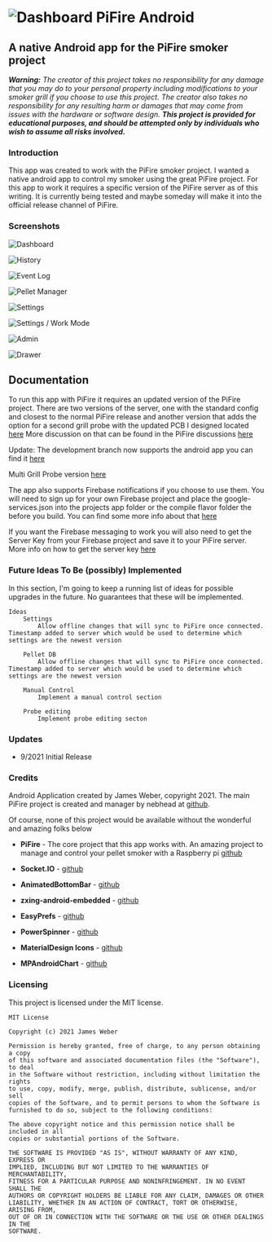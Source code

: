 # ![Dashboard](app/src/main/res/mipmap-hdpi/ic_launcher.png) PiFire Android
## A native Android app for the PiFire smoker project

***Warning:*** *The creator of this project takes no responsibility for any damage that you may do to your personal property including modifications to your smoker grill if you choose to use this project.  The creator also takes no responsibility for any resulting harm or damages that may come from issues with the hardware or software design.*  ***This project is provided for educational purposes, and should be attempted only by individuals who wish to assume all risks involved.***

### Introduction
This app was created to work with the PiFire smoker project. I wanted a native android app to control my smoker using the great PiFire project. For this app to work it requires a specific version of the PiFire server as of this writing. It is currently being tested and maybe someday will make it into the official release channel of PiFire. 

### Screenshots


![Dashboard](docs/screenshots/dashboard.png)

![History](docs/screenshots/history.png)

![Event Log](docs/screenshots/eventlog.png)

![Pellet Manager](docs/screenshots/pelletmanager.png)

![Settings](docs/screenshots/settings.png)

![Settings / Work Mode](docs/screenshots/workmode.png)

![Admin](docs/screenshots/admin.png)

![Drawer](docs/screenshots/drawer.png)

## Documentation

To run this app with PiFire it requires an updated version of the PiFire project. There are two versions of the server, one with the standard config and closest to the normal PiFire release and another version that adds the option for a second grill probe with the updated PCB I designed located [here](https://easyeda.com/zipster85/pifire-controller-hat) More discussion on that can be found in the PiFire discussions [here](https://github.com/nebhead/PiFire/discussions/28#discussioncomment-1006962)

Update: The development branch now supports the android app you can find it [here](https://github.com/nebhead/PiFire/tree/development)

Multi Grill Probe version [here](https://github.com/weberbox/PiFire/tree/mobile-dev-redis-grillprobes)


The app also supports Firebase notifications if you choose to use them. You will need to sign up for your own Firebase project and place the google-services.json into the projects app folder or the compile flavor folder the before you build. You can find some more info about that [here](https://firebase.google.com/docs/cloud-messaging/android/client#register_your_app_with_firebase)

If you want the Firebase messaging to work you will also need to get the Server Key from your Firebase project and save it to your PiFire server. More info on how to get the server key [here](https://developer.clevertap.com/docs/find-your-fcm-sender-id-fcm-server-api-key#)


### Future Ideas To Be (possibly) Implemented  

In this section, I'm going to keep a running list of ideas for possible upgrades in the future.  No guarantees that these will be implemented. 

```
Ideas
	Settings
		Allow offline changes that will sync to PiFire once connected. Timestamp added to server which would be used to determine which settings are the newest version

	Pellet DB
		Allow offline changes that will sync to PiFire once connected. Timestamp added to server which would be used to determine which settings are the newest version

	Manual Control
		Implement a manual control section

	Probe editing
		Implement probe editing secton

```

### Updates

* 9/2021 Initial Release

### Credits

Android Application created by James Weber, copyright 2021. The main PiFire project is created and manager by nebhead at [github](https://github.com/nebhead).

Of course, none of this project would be available without the wonderful and amazing folks below 

* **PiFire** - The core project that this app works with. An amazing project to manage and control your pellet smoker with a Raspberry pi [github](https://github.com/nebhead)

* **Socket.IO** - [github](https://github.com/socketio/socket.io-client-java)

* **AnimatedBottomBar** - [github](https://github.com/Droppers/AnimatedBottomBar)

* **zxing-android-embedded** - [github](https://github.com/journeyapps/zxing-android-embedded)

* **EasyPrefs** - [github](https://github.com/Pixplicity/EasyPrefs)

* **PowerSpinner** - [github](https://github.com/skydoves/PowerSpinner)

* **MaterialDesign Icons** - [github](https://github.com/Templarian/MaterialDesign)

* **MPAndroidChart** - [github](https://github.com/PhilJay/MPAndroidChart)

### Licensing

This project is licensed under the MIT license.

```
MIT License

Copyright (c) 2021 James Weber

Permission is hereby granted, free of charge, to any person obtaining a copy
of this software and associated documentation files (the "Software"), to deal
in the Software without restriction, including without limitation the rights
to use, copy, modify, merge, publish, distribute, sublicense, and/or sell
copies of the Software, and to permit persons to whom the Software is
furnished to do so, subject to the following conditions:

The above copyright notice and this permission notice shall be included in all
copies or substantial portions of the Software.

THE SOFTWARE IS PROVIDED "AS IS", WITHOUT WARRANTY OF ANY KIND, EXPRESS OR
IMPLIED, INCLUDING BUT NOT LIMITED TO THE WARRANTIES OF MERCHANTABILITY,
FITNESS FOR A PARTICULAR PURPOSE AND NONINFRINGEMENT. IN NO EVENT SHALL THE
AUTHORS OR COPYRIGHT HOLDERS BE LIABLE FOR ANY CLAIM, DAMAGES OR OTHER
LIABILITY, WHETHER IN AN ACTION OF CONTRACT, TORT OR OTHERWISE, ARISING FROM,
OUT OF OR IN CONNECTION WITH THE SOFTWARE OR THE USE OR OTHER DEALINGS IN THE
SOFTWARE.
```
